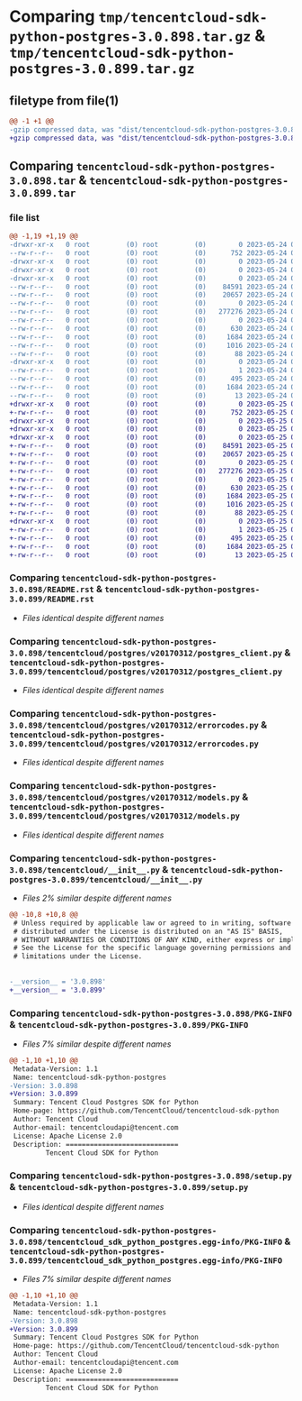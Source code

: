 # Comparing `tmp/tencentcloud-sdk-python-postgres-3.0.898.tar.gz` & `tmp/tencentcloud-sdk-python-postgres-3.0.899.tar.gz`

## filetype from file(1)

```diff
@@ -1 +1 @@
-gzip compressed data, was "dist/tencentcloud-sdk-python-postgres-3.0.898.tar", last modified: Wed May 24 02:03:30 2023, max compression
+gzip compressed data, was "dist/tencentcloud-sdk-python-postgres-3.0.899.tar", last modified: Thu May 25 00:33:21 2023, max compression
```

## Comparing `tencentcloud-sdk-python-postgres-3.0.898.tar` & `tencentcloud-sdk-python-postgres-3.0.899.tar`

### file list

```diff
@@ -1,19 +1,19 @@
-drwxr-xr-x   0 root         (0) root         (0)        0 2023-05-24 02:03:30.000000 tencentcloud-sdk-python-postgres-3.0.898/
--rw-r--r--   0 root         (0) root         (0)      752 2023-05-24 02:03:29.000000 tencentcloud-sdk-python-postgres-3.0.898/README.rst
-drwxr-xr-x   0 root         (0) root         (0)        0 2023-05-24 02:03:30.000000 tencentcloud-sdk-python-postgres-3.0.898/tencentcloud/
-drwxr-xr-x   0 root         (0) root         (0)        0 2023-05-24 02:03:30.000000 tencentcloud-sdk-python-postgres-3.0.898/tencentcloud/postgres/
-drwxr-xr-x   0 root         (0) root         (0)        0 2023-05-24 02:03:30.000000 tencentcloud-sdk-python-postgres-3.0.898/tencentcloud/postgres/v20170312/
--rw-r--r--   0 root         (0) root         (0)    84591 2023-05-24 02:03:29.000000 tencentcloud-sdk-python-postgres-3.0.898/tencentcloud/postgres/v20170312/postgres_client.py
--rw-r--r--   0 root         (0) root         (0)    20657 2023-05-24 02:03:29.000000 tencentcloud-sdk-python-postgres-3.0.898/tencentcloud/postgres/v20170312/errorcodes.py
--rw-r--r--   0 root         (0) root         (0)        0 2023-05-24 02:03:29.000000 tencentcloud-sdk-python-postgres-3.0.898/tencentcloud/postgres/v20170312/__init__.py
--rw-r--r--   0 root         (0) root         (0)   277276 2023-05-24 02:03:29.000000 tencentcloud-sdk-python-postgres-3.0.898/tencentcloud/postgres/v20170312/models.py
--rw-r--r--   0 root         (0) root         (0)        0 2023-05-24 02:03:29.000000 tencentcloud-sdk-python-postgres-3.0.898/tencentcloud/postgres/__init__.py
--rw-r--r--   0 root         (0) root         (0)      630 2023-05-24 02:03:29.000000 tencentcloud-sdk-python-postgres-3.0.898/tencentcloud/__init__.py
--rw-r--r--   0 root         (0) root         (0)     1684 2023-05-24 02:03:30.000000 tencentcloud-sdk-python-postgres-3.0.898/PKG-INFO
--rw-r--r--   0 root         (0) root         (0)     1016 2023-05-24 02:03:29.000000 tencentcloud-sdk-python-postgres-3.0.898/setup.py
--rw-r--r--   0 root         (0) root         (0)       88 2023-05-24 02:03:30.000000 tencentcloud-sdk-python-postgres-3.0.898/setup.cfg
-drwxr-xr-x   0 root         (0) root         (0)        0 2023-05-24 02:03:30.000000 tencentcloud-sdk-python-postgres-3.0.898/tencentcloud_sdk_python_postgres.egg-info/
--rw-r--r--   0 root         (0) root         (0)        1 2023-05-24 02:03:30.000000 tencentcloud-sdk-python-postgres-3.0.898/tencentcloud_sdk_python_postgres.egg-info/dependency_links.txt
--rw-r--r--   0 root         (0) root         (0)      495 2023-05-24 02:03:30.000000 tencentcloud-sdk-python-postgres-3.0.898/tencentcloud_sdk_python_postgres.egg-info/SOURCES.txt
--rw-r--r--   0 root         (0) root         (0)     1684 2023-05-24 02:03:30.000000 tencentcloud-sdk-python-postgres-3.0.898/tencentcloud_sdk_python_postgres.egg-info/PKG-INFO
--rw-r--r--   0 root         (0) root         (0)       13 2023-05-24 02:03:30.000000 tencentcloud-sdk-python-postgres-3.0.898/tencentcloud_sdk_python_postgres.egg-info/top_level.txt
+drwxr-xr-x   0 root         (0) root         (0)        0 2023-05-25 00:33:21.000000 tencentcloud-sdk-python-postgres-3.0.899/
+-rw-r--r--   0 root         (0) root         (0)      752 2023-05-25 00:33:21.000000 tencentcloud-sdk-python-postgres-3.0.899/README.rst
+drwxr-xr-x   0 root         (0) root         (0)        0 2023-05-25 00:33:21.000000 tencentcloud-sdk-python-postgres-3.0.899/tencentcloud/
+drwxr-xr-x   0 root         (0) root         (0)        0 2023-05-25 00:33:21.000000 tencentcloud-sdk-python-postgres-3.0.899/tencentcloud/postgres/
+drwxr-xr-x   0 root         (0) root         (0)        0 2023-05-25 00:33:21.000000 tencentcloud-sdk-python-postgres-3.0.899/tencentcloud/postgres/v20170312/
+-rw-r--r--   0 root         (0) root         (0)    84591 2023-05-25 00:33:21.000000 tencentcloud-sdk-python-postgres-3.0.899/tencentcloud/postgres/v20170312/postgres_client.py
+-rw-r--r--   0 root         (0) root         (0)    20657 2023-05-25 00:33:21.000000 tencentcloud-sdk-python-postgres-3.0.899/tencentcloud/postgres/v20170312/errorcodes.py
+-rw-r--r--   0 root         (0) root         (0)        0 2023-05-25 00:33:21.000000 tencentcloud-sdk-python-postgres-3.0.899/tencentcloud/postgres/v20170312/__init__.py
+-rw-r--r--   0 root         (0) root         (0)   277276 2023-05-25 00:33:21.000000 tencentcloud-sdk-python-postgres-3.0.899/tencentcloud/postgres/v20170312/models.py
+-rw-r--r--   0 root         (0) root         (0)        0 2023-05-25 00:33:21.000000 tencentcloud-sdk-python-postgres-3.0.899/tencentcloud/postgres/__init__.py
+-rw-r--r--   0 root         (0) root         (0)      630 2023-05-25 00:33:21.000000 tencentcloud-sdk-python-postgres-3.0.899/tencentcloud/__init__.py
+-rw-r--r--   0 root         (0) root         (0)     1684 2023-05-25 00:33:21.000000 tencentcloud-sdk-python-postgres-3.0.899/PKG-INFO
+-rw-r--r--   0 root         (0) root         (0)     1016 2023-05-25 00:33:21.000000 tencentcloud-sdk-python-postgres-3.0.899/setup.py
+-rw-r--r--   0 root         (0) root         (0)       88 2023-05-25 00:33:21.000000 tencentcloud-sdk-python-postgres-3.0.899/setup.cfg
+drwxr-xr-x   0 root         (0) root         (0)        0 2023-05-25 00:33:21.000000 tencentcloud-sdk-python-postgres-3.0.899/tencentcloud_sdk_python_postgres.egg-info/
+-rw-r--r--   0 root         (0) root         (0)        1 2023-05-25 00:33:21.000000 tencentcloud-sdk-python-postgres-3.0.899/tencentcloud_sdk_python_postgres.egg-info/dependency_links.txt
+-rw-r--r--   0 root         (0) root         (0)      495 2023-05-25 00:33:21.000000 tencentcloud-sdk-python-postgres-3.0.899/tencentcloud_sdk_python_postgres.egg-info/SOURCES.txt
+-rw-r--r--   0 root         (0) root         (0)     1684 2023-05-25 00:33:21.000000 tencentcloud-sdk-python-postgres-3.0.899/tencentcloud_sdk_python_postgres.egg-info/PKG-INFO
+-rw-r--r--   0 root         (0) root         (0)       13 2023-05-25 00:33:21.000000 tencentcloud-sdk-python-postgres-3.0.899/tencentcloud_sdk_python_postgres.egg-info/top_level.txt
```

### Comparing `tencentcloud-sdk-python-postgres-3.0.898/README.rst` & `tencentcloud-sdk-python-postgres-3.0.899/README.rst`

 * *Files identical despite different names*

### Comparing `tencentcloud-sdk-python-postgres-3.0.898/tencentcloud/postgres/v20170312/postgres_client.py` & `tencentcloud-sdk-python-postgres-3.0.899/tencentcloud/postgres/v20170312/postgres_client.py`

 * *Files identical despite different names*

### Comparing `tencentcloud-sdk-python-postgres-3.0.898/tencentcloud/postgres/v20170312/errorcodes.py` & `tencentcloud-sdk-python-postgres-3.0.899/tencentcloud/postgres/v20170312/errorcodes.py`

 * *Files identical despite different names*

### Comparing `tencentcloud-sdk-python-postgres-3.0.898/tencentcloud/postgres/v20170312/models.py` & `tencentcloud-sdk-python-postgres-3.0.899/tencentcloud/postgres/v20170312/models.py`

 * *Files identical despite different names*

### Comparing `tencentcloud-sdk-python-postgres-3.0.898/tencentcloud/__init__.py` & `tencentcloud-sdk-python-postgres-3.0.899/tencentcloud/__init__.py`

 * *Files 2% similar despite different names*

```diff
@@ -10,8 +10,8 @@
 # Unless required by applicable law or agreed to in writing, software
 # distributed under the License is distributed on an "AS IS" BASIS,
 # WITHOUT WARRANTIES OR CONDITIONS OF ANY KIND, either express or implied.
 # See the License for the specific language governing permissions and
 # limitations under the License.
 
 
-__version__ = '3.0.898'
+__version__ = '3.0.899'
```

### Comparing `tencentcloud-sdk-python-postgres-3.0.898/PKG-INFO` & `tencentcloud-sdk-python-postgres-3.0.899/PKG-INFO`

 * *Files 7% similar despite different names*

```diff
@@ -1,10 +1,10 @@
 Metadata-Version: 1.1
 Name: tencentcloud-sdk-python-postgres
-Version: 3.0.898
+Version: 3.0.899
 Summary: Tencent Cloud Postgres SDK for Python
 Home-page: https://github.com/TencentCloud/tencentcloud-sdk-python
 Author: Tencent Cloud
 Author-email: tencentcloudapi@tencent.com
 License: Apache License 2.0
 Description: ============================
         Tencent Cloud SDK for Python
```

### Comparing `tencentcloud-sdk-python-postgres-3.0.898/setup.py` & `tencentcloud-sdk-python-postgres-3.0.899/setup.py`

 * *Files identical despite different names*

### Comparing `tencentcloud-sdk-python-postgres-3.0.898/tencentcloud_sdk_python_postgres.egg-info/PKG-INFO` & `tencentcloud-sdk-python-postgres-3.0.899/tencentcloud_sdk_python_postgres.egg-info/PKG-INFO`

 * *Files 7% similar despite different names*

```diff
@@ -1,10 +1,10 @@
 Metadata-Version: 1.1
 Name: tencentcloud-sdk-python-postgres
-Version: 3.0.898
+Version: 3.0.899
 Summary: Tencent Cloud Postgres SDK for Python
 Home-page: https://github.com/TencentCloud/tencentcloud-sdk-python
 Author: Tencent Cloud
 Author-email: tencentcloudapi@tencent.com
 License: Apache License 2.0
 Description: ============================
         Tencent Cloud SDK for Python
```

